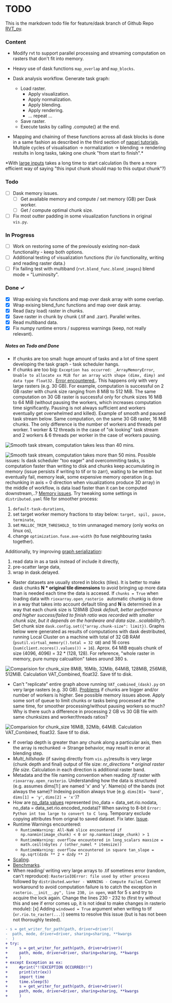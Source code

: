 # TODO

This is the markdown todo file for feature/dask branch of Github Repo [RVT_py](https://github.com/EarthObservation/RVT_py).

### Content

* Modify rvt to support parallel processing and streaming computation on rasters that don't fit into memory. 
* Heavy use of dask functions `map_overlap` and `map_blocks`.
* Dask analysis workflow. Generate task graph: 
  * Load raster. 
    * Apply visualization. 
    * Apply normalization. 
    * Apply blending. 
    * Apply rendering. 
    * ... repeat ...
  * Save raster. 
  * Execute tasks by calling .compute() at the end.

* Mapping and chaining of these functions across all dask blocks is done in a same fashion as described in the third section of  [napari tutorials](https://napari.org/tutorials/processing/dask.html). Multiple cycles of visualisation -> normalization -> blending -> rendering restults in long tasks, taking one chunk "from start to finish".\*  

\*With [large inputs](https://github.com/dask/dask/issues/3514) takes a long time to start calculation (Is there a more efficient way of saying "this input chunk should map to this output chunk"?)

### Todo

- [ ] Dask memory issues.
  - [ ] Get available memory and compute / set memory (GB) per Dask worker. 
  - [ ] Get / compute optimal chunk size. 
- [ ] Fix most outter padding in some visualization functions in original `vis.py`.

### In Progress

- [ ] Work on restoring some of the previously existing non-dask functionality - keep both options.
- [ ] Additional testing of visualization functions (for i/o functionality, writing and reading raster data.)
- [ ] Fix failing test with multiband (`rvt.blend_func.blend_images`) blend mode =  "Luminosity".

### Done ✓

- [x] Wrap exising vis functions and map over dask array with some overlap. 
- [x] Wrap exising blend_func functions and map over dask array. 
- [x] Read (lazy load) raster in chunks.
- [x] Save raster in chunk by chunk (.tif and .zarr). Parallel writes. 
- [x] Read multiband data. 
- [x] Fix numpy runtime errors / suppress warnings (keep, not really relevant).

##### _Notes on Todo and Done_
- If chunks are too small: huge amount of tasks and a lot of time spent developing the task graph - task scheduler hangs.
- If chunks are too big: `Exception has occurred: _ArrayMemoryError`, `Unable to allocate xx MiB for an array with shape (dimx, dimy) and data type float32.` [Error encountered.](https://stackoverflow.com/questions/62839068/memoryerror-unable-to-allocate-mib-for-an-array-with-shape-and-data-type-when). This happens only with very large rasters (e.g. 30 GB). For example, computation is successful on 2 GB raster with chunk size ranging from 8 MiB to 512 MiB. The same computation on 30 GB raster is successful only for chunk sizes 16 MiB to 64 MiB (without pausing the workers, which increases computation time significantly. Pausing is not always sufficient and workers eventually get overwhelmed and killed). Example of smooth and paused task stream below. Same computation, on the same 30 GB raster, 16 MiB chunks. The only difference is the number of workers and threads per worker. 1 worker & 12 threads in the case of "ok looking" task stream and 2 workers & 6 threads per worker in the case of workers pausing.

![Smooth task stream, computation takes less than 40 mins.](./docs/bmarks/not_pausing_w1_t12.png)

![Smooth task stream, computation takes more than 50 mins.](./docs/bmarks/pausing_w2_t6.png)
Possible issues: Is dask scheduler "too eager" and overcommiting tasks, is computation faster than writing to disk and chunks keep accumulating in memory (issue persists if writing to tif or to zarr), waiting to be written but eventually fail, memory leak, some expensive memory operation (e.g. rechunking in axis = 0 direction when visualizations produce 3D array) in the middle of workflow, is data load faster than it can be computed downstream,..? [Memory issues](https://alimanfoo.github.io/dask/2021/03/22/dask-memory-thought.html).
Try tweaking some settings in `distributed.yaml` file for smoother process:
1. `default-task-durations`,
2. set target worker  memory fractions to stay below: `target, spil, pause, terminate`,
3. set `MALLOC_TRIM_THRESHOLD_` to trim unmanaged memory (only works on linux os),
4. change `optimization.fuse.ave-width` (to fuse neighbouring tasks together).

Additionally, try improving [graph serialization](https://docs.dask.org/en/latest/phases-of-computation.html):
1. read data in as a task instead of include it directly,
2. pre-scatter large data,
3. wrap in dask.delayed. 
- Raster datasets are usually stored in blocks (tiles). It is better to  make dask chunks **N * original tile dimensions** to avoid bringing up more data than is needed each time the data is accesed. If `chunks = True` when loading data with `rioxarray.open_rasterio ` automatic chunkig is done in a way that takes into account default tiling and **N** is determined in a way that each chunk size is 128MiB (_Dask default, better performance and higher success/failed to finish ratio was recorded with smaller chunk size, but it depends on the hardware and data size...scalability?_). Set chunk size `dask.config.set({"array.chunk-size": limit})`. Graphs below were generated as results of computations with dask destributed, running Local Cluster on a machine with total of 32 GB RAM (`psutil.virtual_memory().total = 32 GB`) and 16 cores (`sum(client.ncores().values()) = 16`). Aprox. 64 MiB equals chunk of size (4096, 4096) = 32 * (128, 128). For reference, "whole raster in memory, pure numpy  calcualtion" takes around 380 s.

![Comparision for chunk_size 8MiB, 16Mib, 32Mib, 64MiB, 128MiB, 256MiB, 512MiB. Calculation VAT_Combined, float32. Save tif to disk.](./docs/bmarks/csize_wt_ratio.png)
- Can't "replicate" entire graph above running `VAT_combined_(dask).py` on very large rasters (e.g. 30 GB). [Problems](https://github.com/dask/distributed/issues/2602) if chunks are bigger and/or number of workers is higher. See possible memory issues above. Apply some sort of queue to limit chunks or tasks being processed at the same time, for smoother processing/without pausing workers so much? Why is there such a difference in processing 2 GB vs 30 GB file with same chunksizes and worker/threads ratios?

![Comparision for chunk_size 16MiB, 32Mib, 64MiB. Calculation VAT_Combined, float32. Save tif to disk.](./docs/bmarks/csize_wt_ratio_large.png)
- If overlap depth is greater than any chunk along a particular axis, then the array is rechunked -> Strange behavior, may result in error at blending step.
- _Multi_hillshade_ (if saving directly from `vis.py`)results is very large (chunk depth and final) output of file size: _nr_directions * original raster file size_. Calculation in each direction is additional raster band.
- Metadata and the file naming convention when reading _.tif_ raster with `rioxarray.open_rasterio`. Understanding how the data is structured (e.g. assumes dims[1:] are named 'x' and 'y'. Name(s) of the bands (not always the same)? Indexing position always true (e.g. `dims[0]= 'band'`, `dims[1] = 'y'`, `dims[2] = 'x'`)?
- How are [no_data values](https://corteva.github.io/rioxarray/stable/getting_started/nodata_management.html) represented (no_data = data_set.rio.nodata, no_data = data_set.rio.encoded_nodata)? When saving to 8-bit `Error: Python int too large to convert to C long`. Temporary exclude copying attributes from orignal to saved dataset. Fix later. [Issue](https://github.com/corteva/rioxarray/issues/113).
- Runtime Warnings encountered:
  - `RuntimeWarning: All-NaN slice encountered if np.nanmin(image_chunk) < 0 or np.nanmax(image_chunk) > 1`
  - `RuntimeWarning: overflow encountered in long_scalars maxsize = math.ceil(nbytes / (other_numel * itemsize))`
  - `RuntimeWarning: overflow encountered in square tan_slope = np.sqrt(dzdx ** 2 + dzdy ** 2)`
- [Scaling](https://www.jennakwon.page/2021/03/benchmarks-dask-distributed-vs-ray-for.html).
- [Benchmarks](https://matthewrocklin.com/blog/work/2017/07/03/scaling).
- When reading/ writing very large arrays to .tif  sometimes error (random, can't reproduce): `RasterioIOError: file used by other process` followed by `distributed.worker - WARNING - Compute Failed`. Current workaround to avoid computation failure is to catch the exception in `rasterio.__init__.py", line 230, in open`, wait for 5 s and try to acquire the lock again. Change the lines 230 - 232 to (first try without this and see if error comes up, it is not ideal to make changes in  rasterio module):
[x] Adding `windowed = True` argument when writing to tif (`xr.rio.to_raster(...)`) seems to resolve this issue (but is has not been not thoroughly tested).
```diff
- s = get_writer_for_path(path, driver=driver)(
-  path, mode, driver=driver, sharing=sharing, **kwargs
-  )
+ try:
+     s = get_writer_for_path(path, driver=driver)(
+     path, mode, driver=driver, sharing=sharing, **kwargs
+     )
+ except Exception as ex:
+     #print("!!EXCEPTION OCCURRED!!")
+     print(str(ex))
+     import time
+     time.sleep(5)
+     s = get_writer_for_path(path, driver=driver)(
+     path, mode, driver=driver, sharing=sharing, **kwargs
+     )
```
